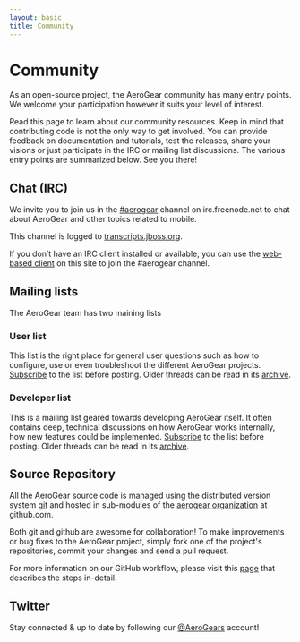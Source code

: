 ```yaml
---
layout: basic
title: Community
---
```


# Community

As an open-source project, the AeroGear community has many entry points. We welcome your participation however it suits your level of interest.

Read this page to learn about our community resources. Keep in mind that contributing code is not the only way to get involved. You can provide feedback on documentation and tutorials, test the releases, share your visions or just participate in the IRC or mailing list discussions. The various entry points are summarized below. See you there!

## Chat (IRC)

We invite you to join us in the [#aerogear](irc://irc.freenode.net/aerogear) channel on irc.freenode.net to chat about AeroGear and other topics related to mobile. 

This channel is logged to [transcripts.jboss.org](http://transcripts.jboss.org/channel/irc.freenode.org/%23aerogear/index.html).

If you don’t have an IRC client installed or available, you can use the [web-based client](http://webchat.freenode.net?channels=aerogear) on this site to join the #aerogear channel.

## Mailing lists

The AeroGear team has two maining lists

### User list

This list is the right place for general user questions such as how to configure, use or even troubleshoot the different AeroGear projects. [Subscribe](https://lists.jboss.org/mailman/listinfo/aerogear-users) to the list before posting. Older threads can be read in its [archive](http://lists.jboss.org/pipermail/aerogear-users/).


### Developer list

This is a mailing list geared towards developing AeroGear itself. It often contains deep, technical discussions on how AeroGear works internally, how new features could be implemented. [Subscribe](https://lists.jboss.org/mailman/listinfo/aerogear-dev) to the list before posting. Older threads can be read in its [archive](http://lists.jboss.org/pipermail/aerogear-dev/).

## Source Repository

All the AeroGear source code is managed using the distributed version system [git](http://git-scm.com/) and hosted in sub-modules of the [aerogear organization](https://github.com/aerogear) at github.com.

Both git and github are awesome for collaboration! To make improvements or bug fixes to the AeroGear project, simply fork one of the project's repositories, commit your changes and send a pull request.

For more information on our GitHub workflow, please visit this [page](../docs/guides/GitHubWorkflow/) that describes the steps in-detail.

## Twitter

Stay connected & up to date by following our [@AeroGears](https://twitter.com/aerogears) account!
